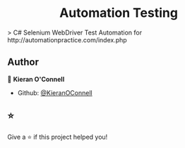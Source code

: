 <h1 align="center">Automation Testing</h1>
<p>
> C# Selenium WebDriver Test Automation for http://automationpractice.com/index.php
</p>

## Author

👤 **Kieran O'Connell**

* Github: [@KieranOConnell](https://github.com/KieranOConnell)

## ⭐️

Give a ⭐️ if this project helped you!
